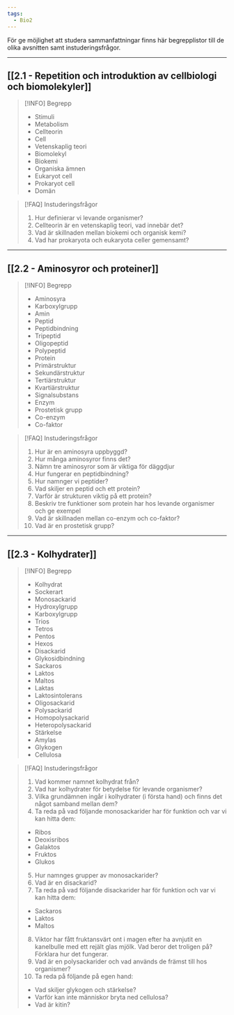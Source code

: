 ```yaml
---
tags:
  - Bio2
---
```


För ge möjlighet att studera sammanfattningar finns här begrepplistor till de olika avsnitten samt instuderingsfrågor.

---

## [[2.1 - Repetition och introduktion av cellbiologi och biomolekyler]]

>[!INFO] Begrepp
>- Stimuli
>- Metabolism
>- Cellteorin
>- Cell
>- Vetenskaplig teori
>- Biomolekyl
>- Biokemi
>- Organiska ämnen
>- Eukaryot cell
>- Prokaryot cell
>- Domän

>[!FAQ] Instuderingsfrågor
>1. Hur definierar vi levande organismer?
>2. Cellteorin är en vetenskaplig teori, vad innebär det?
>3. Vad är skillnaden mellan biokemi och organisk kemi?
>4. Vad har prokaryota och eukaryota celler gemensamt?


---

## [[2.2 - Aminosyror och proteiner]]

>[!INFO] Begrepp
>- Aminosyra
>- Karboxylgrupp
>- Amin
>- Peptid
>- Peptidbindning
>- Tripeptid
>- Oligopeptid
>- Polypeptid
>- Protein
>- Primärstruktur
>- Sekundärstruktur
>- Tertiärstruktur
>- Kvartiärstruktur
>- Signalsubstans
>- Enzym
>- Prostetisk grupp
>- Co-enzym
>- Co-faktor

>[!FAQ] Instuderingsfrågor
>1.  Hur är en aminosyra uppbyggd?
>2. Hur många aminosyror finns det?
>3. Nämn tre aminosyror som är viktiga för däggdjur
>4. Hur fungerar en peptidbindning?
>5. Hur namnger vi peptider?
>6. Vad skiljer en peptid och ett protein?
>7. Varför är strukturen viktig på ett protein?
>8. Beskriv tre funktioner som protein har hos levande organismer och ge exempel
>9. Vad är skillnaden mellan co-enzym och co-faktor?
>10. Vad är en prostetisk grupp?

---
## [[2.3 - Kolhydrater]]

>[!INFO] Begrepp
>- Kolhydrat
>- Sockerart
>- Monosackarid
>- Hydroxylgrupp
>- Karboxylgrupp
>- Trios
>- Tetros
>- Pentos
>- Hexos
>- Disackarid
>- Glykosidbindning
>- Sackaros
>- Laktos
>- Maltos
>- Laktas
>- Laktosintolerans
>- Oligosackarid
>- Polysackarid
>- Homopolysackarid
>- Heteropolysackarid
>- Stärkelse
>- Amylas
>- Glykogen
>- Cellulosa

>[!FAQ] Instuderingsfrågor
>1.  Vad kommer namnet kolhydrat från?
>2. Vad har kolhydrater för betydelse för levande organismer?
>3. Vilka grundämnen ingår i kolhydrater (i första hand) och finns det något samband mellan dem?
>4. Ta reda på vad följande monosackarider har för funktion och var vi kan hitta dem:
>	- Ribos
>	- Deoxisribos
>	- Galaktos
>	- Fruktos
>	- Glukos
>5. Hur namnges grupper av monosackarider?
>6. Vad är en disackarid?
>7. Ta reda på vad följande disackarider har för funktion och var vi kan hitta dem:
>	- Sackaros
>	- Laktos
>	- Maltos
>8. Viktor har fått fruktansvärt ont i magen efter ha avnjutit en kanelbulle med ett rejält glas mjölk. Vad beror det troligen på? Förklara hur det fungerar.
>9. Vad är en polysackarider och vad används de främst till hos organismer?
>10. Ta reda på följande på egen hand:
>	- Vad skiljer glykogen och stärkelse?
>	- Varför kan inte människor bryta ned cellulosa?
>	- Vad är kitin?



